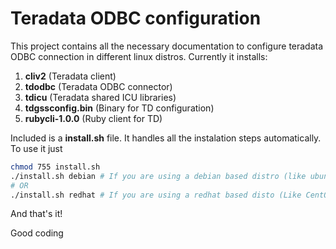 # Teradata ODBC configuration

This project contains all the necessary documentation to configure teradata ODBC connection in different linux distros.
Currently it installs:

1. **cliv2** (Teradata client)
1. **tdodbc** (Teradata ODBC connector)
1. **tdicu** (Teradata shared ICU libraries)
1. **tdgssconfig.bin** (Binary for TD configuration)
1. **rubycli-1.0.0** (Ruby client for TD)

Included is a **install.sh** file. It handles all the instalation steps automatically.
To use it just

```bash
chmod 755 install.sh
./install.sh debian # If you are using a debian based distro (like ubuntu)
# OR
./install.sh redhat # If you are using a redhat based disto (Like CentOS)
```

And that's it!

Good coding



